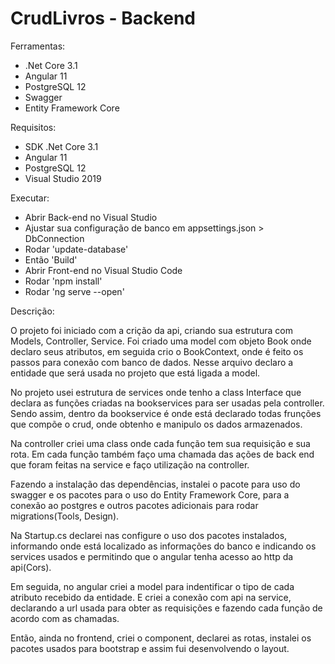 # CrudLivros - Backend

Ferramentas:

 * .Net Core 3.1
 * Angular 11
 * PostgreSQL 12
 * Swagger
 * Entity Framework Core
 
Requisitos:

 * SDK .Net Core 3.1
 * Angular 11
 * PostgreSQL 12
 * Visual Studio 2019
 
Executar:

 * Abrir Back-end no Visual Studio
 * Ajustar sua configuração de banco em appsettings.json > DbConnection
 * Rodar 'update-database'
 * Então 'Build'
 * Abrir Front-end no Visual Studio Code
 * Rodar 'npm install'
 * Rodar 'ng serve --open'

Descrição:

 O projeto foi iniciado com a crição da api, criando sua estrutura com Models, Controller, Service. Foi criado uma model com objeto Book onde declaro seus atributos, em seguida crio o BookContext, onde é feito os passos para conexão com banco de dados. Nesse arquivo declaro a entidade que será usada no projeto que está ligada a model.
 
 No projeto usei estrutura de services onde tenho a class Interface que declara as funções criadas na bookservices para ser usadas pela controller. Sendo assim, dentro da bookservice é onde está declarado todas frunções que compõe o crud, onde obtenho e manipulo os dados armazenados.

 Na controller criei uma class onde cada função tem sua requisição e sua rota. Em cada função também faço uma chamada das ações de back end que foram feitas na service e faço utilização na controller.
 
 Fazendo a instalação das dependências, instalei o pacote para uso do swagger e os pacotes para o uso do Entity Framework Core, para a conexão ao postgres e outros pacotes adicionais para rodar migrations(Tools, Design).
 
 Na Startup.cs declarei nas configure o uso dos pacotes instalados, informando onde está localizado as informações do banco e indicando os services usados e permitindo que o angular tenha acesso ao http da api(Cors).
 
 Em seguida, no angular criei a model para indentificar o tipo de cada atributo recebido da entidade. E criei a conexão com api na service, declarando a url usada para obter as requisições e fazendo cada função de acordo com as chamadas.

 Então, ainda no frontend, criei o component, declarei as rotas, instalei os pacotes usados para bootstrap e assim fui desenvolvendo o layout.

